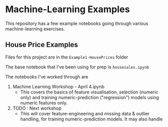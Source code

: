 # Machine-Learning Examples
This repository has a few example notebooks going through various machine-learning exercises.

## House Price Examples

Files for this project are in the `Example1-HousePrices` folder

The base notebook that I've been using for prep is `housesales.ipynb`

The notebooks I've worked through are

 1. Machine Learning Workshop - April 4.ipynb
	* This covers the basics of feature visualisation, selection (numeric only) and training numeric-prediction ("regression") models using numeric features only.
 2. TODO : Next workshop
	* This will cover feature-engineering and missing data & outlier handling, for training numeric-prediction models. It may also handle 


